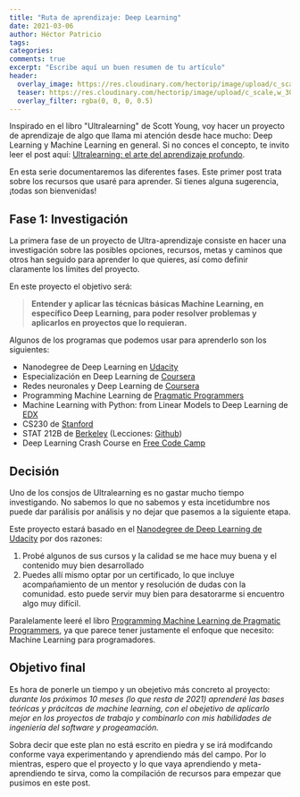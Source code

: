 ```yaml
---
title: "Ruta de aprendizaje: Deep Learning"
date: 2021-03-06
author: Héctor Patricio
tags:
categories:
comments: true
excerpt: "Escribe aquí un buen resumen de tu artículo"
header:
  overlay_image: https://res.cloudinary.com/hectorip/image/upload/c_scale,w_956/v1615096252/space_ixlegm.png
  teaser: https://res.cloudinary.com/hectorip/image/upload/c_scale,w_300/v1615096252/space_ixlegm.png
  overlay_filter: rgba(0, 0, 0, 0.5)
---
```



Inspirado en el libro "Ultralearning" de Scott Young, voy hacer un proyecto de aprendizaje de algo que llama mi atención desde hace mucho: Deep Learning y Machine Learning en general. Si no conces el concepto, te invito leer el post aquí: [Ultralearning: el arte del aprendizaje profundo](/2019/08/13/lecciones-sobre-el-aprendizaje-de-manos-de-un-experto.html).

En esta serie documentaremos las diferentes fases. Este primer post trata sobre los recursos que usaré para aprender. Si tienes alguna sugerencia, ¡todas son bienvenidas!

## Fase 1: Investigación

La primera fase de un proyecto de Ultra-aprendizaje consiste en hacer una investigación sobre las posibles opciones, recursos, metas y caminos que otros han seguido para aprender lo que quieres, así como definir claramente los límites del proyecto.

En este proyecto el objetivo será:

> **Entender y aplicar las técnicas básicas  Machine Learning, en específico Deep Learning, para poder resolver problemas y aplicarlos en proyectos que lo requieran.**

Algunos de los programas que podemos usar para aprenderlo son los siguientes:

- Nanodegree de Deep Learning en [Udacity](https://www.udacity.com/course/deep-learning-nanodegree--nd101)
- Especialización en Deep Learning de [Coursera](https://www.coursera.org/specializations/deep-learning)
- Redes neuronales y Deep Learning de [Coursera](https://www.coursera.org/learn/neural-networks-deep-learning)
- Programming Machine Learning de [Pragmatic Programmers](https://pragprog.com/titles/pplearn/programming-machine-learning/)
- Machine Learning with Python: from Linear Models to Deep Learning de [EDX](https://www.edx.org/course/machine-learning-with-python-from-linear-models-to?index=product&queryID=66ef0e341d390841649ca12aaef6fd6b&position=1)
- CS230 de [Stanford](https://cs230.stanford.edu/syllabus/)
- STAT 212B de [Berkeley](https://bcourses.berkeley.edu/courses/1413088/assignments/syllabus) (Lecciones: [Github](https://github.com/joanbruna/stat212b))
- Deep Learning Crash Course en [Free Code Camp](https://youtu.be/VyWAvY2CF9c)


## Decisión

Uno de los consjos de Ultralearning es no gastar mucho tiempo investigando. No sabemos lo que no sabemos y esta incetidumbre nos puede dar parálisis por análisis y no dejar que pasemos a la siguiente etapa. 

Este proyecto estará basado en el [Nanodegree de Deep Learning de Udacity](https://www.udacity.com/course/deep-learning-nanodegree--nd101) por dos razones:

1. Probé algunos de sus cursos y la calidad se me hace muy buena y el contenido muy bien desarrollado
2. Puedes allí mismo optar por un certificado, lo que incluye acompañamiento de un mentor y resolución de dudas con la comunidad. esto puede servir muy bien para desatorarme si encuentro algo muy difícil.

Paralelamente leeré el libro [Programming Machine Learning de Pragmatic Programmers](https://pragprog.com/titles/pplearn/programming-machine-learning/), ya que parece tener justamente el enfoque que necesito: Machine Learning para programadores.

## Objetivo final

Es hora de ponerle un tiempo y un obejetivo más concreto al proyecto: _durante los próximos 10 meses (lo que resta de 2021) aprenderé las bases teóricas y prácitcas de machine learning, con el obejetivo de aplicarlo mejor en los proyectos de trabajo y combinarlo con mis habilidades de ingeniería del software y progeamación._


Sobra decir que este plan no está escrito en piedra y se irá modifcando conforme vaya experimentando y aprendiendo más del campo. Por lo mientras, espero que el proyecto y lo que vaya aprendiendo y meta-aprendiendo te sirva, como la compilación de recursos para empezar que pusimos en este post.

